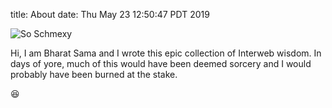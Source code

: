 title: About
date: Thu May 23 12:50:47 PDT 2019

![So Schmexy][my_sweet_photo]

Hi, I am Bharat Sama and I wrote this epic collection of Interweb
wisdom. In days of yore, much of this would have been deemed sorcery
and I would probably have been burned at the stake.

😆

[my_sweet_photo]: {filename}/images/HotPhotoOfMe.jpg
